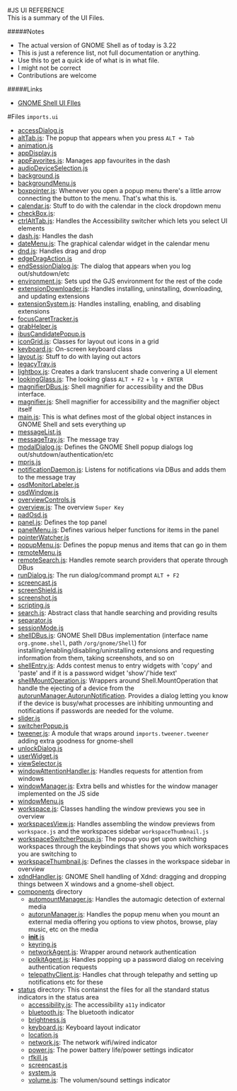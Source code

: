 #JS UI REFERENCE
<br>
This is a summary of the UI Files. 

#####Notes
- The actual version of GNOME Shell as of today is 3.22
- This is just a reference list, not full documentation or anything.
- Use this to get a quick ide of what is in what file.
- I might not be correct
- Contributions are welcome

#####Links
- [GNOME Shell UI FIles](https://github.com/GNOME/gnome-shell/tree/master/js/ui)

#Files `imports.ui`
* [accessDialog.js](#accessDialog)
* [altTab.js](#altTab): The popup that appears when you press `ALT + Tab`
* [animation.js](#animation)
* [appDisplay.js](#appDisplay)
* [appFavorites.js](#appFavorites): Manages app favourites in the dash
* [audioDeviceSelection.js](#audioDeviceSelection)
* [background.js](#background)
* [backgroundMenu.js](#backgroundMenu)
* [boxpointer.js](#boxpointer): Whenever you open a popup menu there's a little arrow connecting the button to the menu. That's what this is.
* [calendar.js](#calendar): Stuff to do with the calendar in the clock dropdown menu
* [checkBox.js](#checkBox):
* [ctrlAltTab.js](#ctrlAltTab): Handles the Accessibility switcher which lets you select UI elements 
* [dash.js](#dash): Handles the dash
* [dateMenu.js](#dateMenu): The graphical calendar widget in the calendar menu
* [dnd.js](#dnd): Handles drag and drop
* [edgeDragAction.js](#edgeDragAction)
* [endSessionDialog.js](#endSessionDialog): The dialog that appears when you log out/shutdown/etc
* [environment.js](#environment): Sets upd the GJS environment for the rest of the code
* [extensionDownloader.js](#extensionDownloader): Handles installing, uninstalling, downloading, and updating extensions
* [extensionSystem.js](#extensionSystem): Handles installing, enabling, and disabling extensions
* [focusCaretTracker.js](#focusCaretTracker)
* [grabHelper.js](#grabHelper)
* [ibusCandidatePopup.js](#ibusCandidatePopup)
* [iconGrid.js](#iconGrid): Classes for layout out icons in a grid
* [keyboard.js](#keyboard): On-screen keyboard class
* [layout.js](#layout): Stuff to do with laying out actors
* [legacyTray.js](#legacyTray)
* [lightbox.js](#lightbox): Creates a dark translucent shade convering a UI element
* [lookingGlass.js](#lookingGlass): The looking glass `ALT + F2` + `lg + ENTER`
* [magnifierDBus.js](#magnifierDBus): Shell magnifier for accessibility and the DBus interface.
* [magnifier.js](#magnifier): Shell magnifier for accessibility and the magnifier object itself
* [main.js](#main): This is what defines most of the global object instances in GNOME Shell and sets everything up
* [messageList.js](#messageList)
* [messageTray.js](#messageTray): The message tray
* [modalDialog.js](#modalDialog): Defines the GNOME Shell popup dialogs log out/shutdown/authentication/etc
* [mpris.js](#mpris)
* [notificationDaemon.js](#notificationDaemon): Listens for notifications via DBus and adds them to the message tray
* [osdMonitorLabeler.js](#osdMonitorLabeler)
* [osdWindow.js](#osdWindow)
* [overviewControls.js](#overviewControls)
* [overview.js](#overview): The overview `Super Key`
* [padOsd.js](#padOsd)
* [panel.js](#panel): Defines the top panel
* [panelMenu.js](#panelMenu): Defines various helper functions for items in the panel
* [pointerWatcher.js](#pointerWatcher)
* [popupMenu.js](#popupMenu): Defines the popup menus and items that can go in them
* [remoteMenu.js](#remoteMenu)
* [remoteSearch.js](#remoteSearch): Handles remote search providers that operate through DBus
* [runDialog.js](#runDialog): The run dialog/command prompt `ALT + F2`
* [screencast.js](#screencast)
* [screenShield.js](#screenShield)
* [screenshot.js](#screenshot)
* [scripting.js](#scripting)
* [search.js](#search): Abstract class that handle searching and providing results
* [separator.js](#separator)
* [sessionMode.js](#sessionMode)
* [shellDBus.js](#shellDBus): GNOME Shell DBus implementation (interface name `org.gnome.shell`, path `/org/gnome/Shell`) for installing/enabling/disabling/uninstalling extensions and requesting information from them, taking screenshots, and so on
* [shellEntry.js](#shellEntry): Adds contest menus to entry widgets with 'copy' and 'paste' and if it is a password widget 'show'/'hide text'
* [shellMountOperation.js](#shellMountOperation): Wrappers around Shell.MountOperation that handle the ejecting of a device from the [autorunManager.AutorunNotification](#autorunManager). Provides a dialog letting you know if the device is busy/what processes are inhibiting unmounting and notifications if passwords are needed for the volume.
* [slider.js](#slider)
* [switcherPopup.js](#switcherPopup)
* [tweener.js](#tweener): A module that wraps around `imports.tweener.tweener` adding extra goodness for gnome-shell
* [unlockDialog.js](#unlockDialog)
* [userWidget.js](#userWidget)
* [viewSelector.js](#viewSelector)
* [windowAttentionHandler.js](#windowAttentionHandler): Handles requests for attention from windows
* [windowManager.js](#windowManager): Extra bells and whistles for the window manager implemented on the JS side
* [windowMenu.js](#windowMenu)
* [workspace.js](#workspace): Classes handling the window previews you see in overview
* [workspacesView.js](#workspacesView): Handles assembling the window previews from `workspace.js` and the workspaces sidebar `workspaceThumbnail.js`
* [workspaceSwitcherPopup.js](#workspaceSwitcherPopup): The popup you get upon switching workspaces through the keybindings that shows you which workspaces you are switching to
* [workspaceThumbnail.js](#workspaceThumbnail): Defines the classes in the workspace sidebar in overview
* [xdndHandler.js](#xdndHandler): GNOME Shell handling of Xdnd: dragging and dropping things between X windows and a gnome-shell object. 
* [components](#components) directory
    * [automountManager.js](#automountManager): Handles the automagic detection of external media
    * [autorunManager.js](#autorunManager): Handles the popup menu when you mount an external media offering you options to view photos, browse, play music, etc on the media
    * [__init__.js](#init)
    * [keyring.js](#keyring)
    * [networkAgent.js](#networkAgent): Wrapper around network authentication
    * [polkitAgent.js](#polkitAgent): Handles popping up a password dialog on receiving authentication requests
    * [telepathyClient.js](#telepathyClient): Handles chat through telepathy and setting up notifications etc for these
* [status](#status) directory: This containst the files for all the standard status indicators in the status area
    * [accessibility.js](#accessibility): The accessibility `a11y` indicator
    * [bluetooth.js](#bluetooth): The bluetooth indicator
    * [brightness.js](#brightness)
    * [keyboard.js](#keyboard): Keyboard layout indicator
    * [location.js](#location)
    * [network.js](#network): The network wifi/wired indicator
    * [power.js](#power): The power battery life/power settings indicator
    * [rfkill.js](#rfkill)
    * [screencast.js](#screencast)
    * [system.js](#system)
    * [volume.js](#volume): The volumen/sound settings indicator

